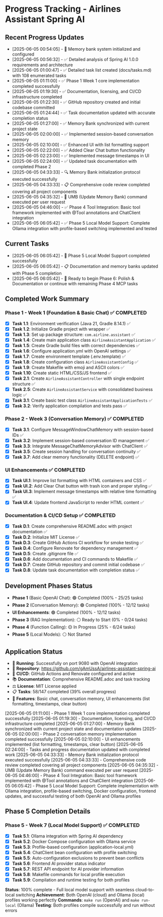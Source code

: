 # Progress Tracking - Airlines Assistant Spring AI

## Recent Progress Updates
- [2025-06-05 00:54:05] - 🧠 Memory bank system initialized and configured
- [2025-06-05 00:56:32] - ✅ Detailed analysis of Spring AI 1.0.0 requirements and architecture
- [2025-06-05 01:00:47] - ✅ Detailed task list created (docs/tasks.md) with 108 enumerated tasks
- [2025-06-05 01:11:00] - ✅ Phase 1 Week 1 core implementation completed successfully
- [2025-06-05 01:19:30] - ✅ Documentation, licensing, and CI/CD infrastructure completed
- [2025-06-05 01:22:30] - ✅ GitHub repository created and initial codebase committed
- [2025-06-05 01:24:44] - ✅ Task documentation updated with accurate completion status
- [2025-06-05 01:27:00] - ✅ Memory Bank synchronized with current project state
- [2025-06-05 02:00:00] - ✅ Implemented session-based conversation memory
- [2025-06-05 02:10:00] - ✅ Enhanced UI with list formatting support
- [2025-06-05 02:22:00] - ✅ Added Clear Chat button functionality
- [2025-06-05 02:23:00] - ✅ Implemented message timestamps in UI
- [2025-06-05 02:24:00] - ✅ Updated task documentation with completed Phase 2
- [2025-06-05 04:33:33] - 🔍 Memory Bank initialization protocol executed successfully
- [2025-06-05 04:33:33] - 📋 Comprehensive code review completed covering all project components
- [2025-06-05 04:35:32] - 🧠 UMB (Update Memory Bank) command executed per user request
- [2025-06-05 04:46:00] - ✅ Phase 4 Tool Integration: Basic tool framework implemented with @Tool annotations and ChatClient integration
- [2025-06-05 06:05:42] - ✅ Phase 5 Local Model Support: Complete Ollama integration with profile-based switching implemented and tested

## Current Tasks
- [2025-06-05 06:05:42] - 🎯 Phase 5 Local Model Support completed successfully
- [2025-06-05 06:05:42] - 📋 Documentation and memory banks updated with Phase 5 completion
- [2025-06-05 06:05:42] - 🚀 Ready to begin Phase 6: Polish & Documentation or continue with remaining Phase 4 MCP tasks

## Completed Work Summary

### Phase 1 - Week 1 (Foundation & Basic Chat) ✅ COMPLETED
- [x] **Task 1.1**: Environment verification (Java 21, Gradle 8.14.1) ✅
- [x] **Task 1.2**: Initialize Gradle project with wrapper ✅
- [x] **Task 1.3**: Set up package structure: `com.airline.assistant` ✅
- [x] **Task 1.4**: Create main application class `AirlineAssistantApplication` ✅
- [x] **Task 1.5**: Create Gradle build files with correct dependencies ✅
- [x] **Task 1.6**: Configure application.yml with OpenAI settings ✅
- [x] **Task 1.7**: Create environment template (.env.template) ✅
- [x] **Task 1.8**: Create configuration class `AirlineAssistantConfig` ✅
- [x] **Task 1.9**: Create Makefile with emoji and ASCII colors ✅
- [x] **Task 1.10**: Create static HTML/CSS/JS frontend ✅
- [x] **Task 2.1**: Create `AirlineAssistantController` with single endpoint structure ✅
- [x] **Task 2.5**: Create `AirlineAssistantService` with consolidated business logic ✅
- [x] **Task 3.1**: Create basic test class `AirlineAssistantApplicationTests` ✅
- [x] **Task 3.2**: Verify application compilation and tests pass ✅

### Phase 2 - Week 3 (Conversation Memory) ✅ COMPLETED
- [x] **Task 3.1**: Configure MessageWindowChatMemory with session-based IDs ✅
- [x] **Task 3.2**: Implement session-based conversation ID management ✅
- [x] **Task 3.3**: Integrate MessageChatMemoryAdvisor with ChatClient ✅
- [x] **Task 3.5**: Create session handling for conversation continuity ✅
- [x] **Task 3.7**: Add clear memory functionality (DELETE endpoint) ✅

### UI Enhancements ✅ COMPLETED
- [x] **Task UI.1**: Improve list formatting with HTML containers and CSS ✅
- [x] **Task UI.2**: Add Clear Chat button with trash icon and proper styling ✅
- [x] **Task UI.3**: Implement message timestamps with relative time formatting ✅
- [x] **Task UI.4**: Update frontend JavaScript to render HTML content ✅

### Documentation & CI/CD Setup ✅ COMPLETED
- [x] **Task D.1**: Create comprehensive README.adoc with project documentation ✅
- [x] **Task D.2**: Initialize MIT License ✅
- [x] **Task D.3**: Create GitHub Actions CI workflow for smoke testing ✅
- [x] **Task D.4**: Configure Renovate for dependency management ✅
- [x] **Task D.5**: Create .gitignore file ✅
- [x] **Task D.6**: Add documentation and CI commands to Makefile ✅
- [x] **Task D.7**: Create GitHub repository and commit initial codebase ✅
- [x] **Task D.8**: Update task documentation with completion status ✅

## Development Phases Status
- **Phase 1** (Basic OpenAI Chat): 🟢 Completed (100% - 25/25 tasks)
- **Phase 2** (Conversation Memory): 🟢 Completed (100% - 12/12 tasks)
- **UI Enhancements**: 🟢 Completed (100% - 12/12 tasks)
- **Phase 3** (RAG Implementation): ⚪ Ready to Start (0% - 0/24 tasks)  
- **Phase 4** (Function Calling): 🟡 In Progress (25% - 6/24 tasks)
- **Phase 5** (Local Models): ⚪ Not Started

## Application Status
- 🚀 **Running**: Successfully on port 9080 with OpenAI integration
- 🔗 **Repository**: https://github.com/gAmUssA/airlines-assistant-spring-ai
- 🧪 **CI/CD**: GitHub Actions and Renovate configured and active
- 📚 **Documentation**: Comprehensive README.adoc and task tracking
- ⚖️ **License**: MIT License applied
- 📋 **Tasks**: 58/147 completed (39% overall progress)
- 💬 **Features**: Basic chat, conversation memory, UI enhancements (list formatting, timestamps, clear button)

[2025-06-05 01:11:00] - Phase 1 Week 1 core implementation completed successfully
[2025-06-05 01:19:30] - Documentation, licensing, and CI/CD infrastructure completed
[2025-06-05 01:27:00] - Memory Bank synchronized with current project state and documentation updates
[2025-06-05 02:00:00] - Phase 2 conversation memory implementation completed successfully
[2025-06-05 02:10:00] - UI enhancements implemented (list formatting, timestamps, clear button)
[2025-06-05 02:24:00] - Tasks and progress documentation updated with completed work
[2025-06-05 04:33:33] - Memory Bank initialization protocol executed successfully
[2025-06-05 04:33:33] - Comprehensive code review completed covering all project components
[2025-06-05 04:35:32] - UMB (Update Memory Bank) command executed per user request
[2025-06-05 04:46:00] - Phase 4 Tool Integration: Basic tool framework implemented with @Tool annotations and ChatClient integration
[2025-06-05 06:05:42] - Phase 5 Local Model Support: Complete implementation with Ollama integration, profile-based switching, Docker configuration, frontend updates, and successful testing of both OpenAI and Ollama profiles

## Phase 5 Completion Details

### Phase 5 - Week 7 (Local Model Support) ✅ COMPLETED
- [x] **Task 5.1**: Ollama integration with Spring AI dependency
- [x] **Task 5.2**: Docker Compose configuration with Ollama service
- [x] **Task 5.3**: Profile-based configuration (application-local.yml)
- [x] **Task 5.4**: ChatClient bean configuration with profile switching
- [x] **Task 5.5**: Auto-configuration exclusions to prevent bean conflicts
- [x] **Task 5.6**: Frontend AI provider status indicator
- [x] **Task 5.7**: REST API endpoint for AI provider information
- [x] **Task 5.8**: Makefile commands for local profile execution
- [x] **Task 5.9**: Compilation and runtime testing for both profiles

**Status**: 100% complete - Full local model support with seamless cloud-to-local switching
**Achievement**: Both OpenAI (cloud) and Ollama (local) profiles working perfectly
**Commands**: `make run` (OpenAI) and `make run-local` (Ollama)
**Testing**: Both profiles compile successfully and run without errors
